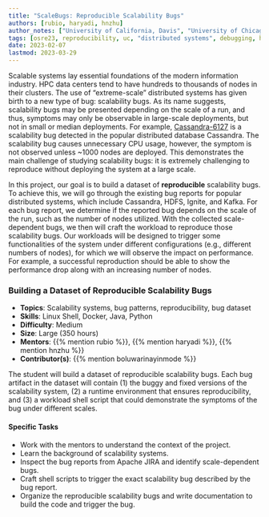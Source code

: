 ```yaml
---
title: "ScaleBugs: Reproducible Scalability Bugs"
authors: [rubio, haryadi, hnzhu]
author_notes: ["University of California, Davis", "University of Chicago", "University of California, Davis"]
tags: [osre23, reproducibility, uc, "distributed systems", debugging, hpc, scalability]
date: 2023-02-07
lastmod: 2023-03-29
---
```


Scalable systems lay essential foundations of the modern information industry. HPC data centers tend to have hundreds to thousands of nodes in their clusters. The use of “extreme-scale” distributed systems has given birth to a new type of bug: scalability bugs. As its name suggests, scalability bugs may be presented depending on the scale of a run, and thus, symptoms may only be observable in large-scale deployments, but not in small or median deployments. For example, [Cassandra-6127](https://issues.apache.org/jira/browse/CASSANDRA-6127) is a scalability bug detected in the popular distributed database Cassandra. The scalability bug causes unnecessary CPU usage, however, the symptom is not observed unless ~1000 nodes are deployed. This demonstrates the main challenge of studying scalability bugs: it is extremely challenging to reproduce without deploying the system at a large scale.  

In this project, our goal is to build a dataset of **reproducible** scalability bugs. To achieve this, we will go through the existing bug reports for popular distributed systems, which include Cassandra, HDFS, Ignite, and Kafka. For each bug report, we determine if the reported bug depends on the scale of the run, such as the number of nodes utilized. With the collected scale-dependent bugs, we then will craft the workload to reproduce those scalability bugs. Our workloads will be designed to trigger some functionalities of the system under different configurations (e.g., different numbers of nodes), for which we will observe the impact on performance. For example, a successful reproduction should be able to show the performance drop along with an increasing number of nodes.

### Building a Dataset of Reproducible Scalability Bugs

  * **Topics**: Scalability systems, bug patterns, reproducibility, bug dataset
  * **Skills**: Linux Shell, Docker, Java, Python
  * **Difficulty**: Medium
  * **Size**: Large (350 hours)
  * **Mentors**: {{% mention rubio %}}, {{% mention haryadi %}}, {{% mention hnzhu %}}  
  * **Contributor(s)**: {{% mention boluwarinayinmode %}}  


The student will build a dataset of reproducible scalability bugs. Each bug artifact in the dataset will contain (1) the buggy and fixed versions of the scalability system, (2) a runtime environment that ensures reproducibility, and (3) a workload shell script that could demonstrate the symptoms of the bug under different scales.

#### Specific Tasks

- Work with the mentors to understand the context of the project.
- Learn the background of scalability systems.
- Inspect the bug reports from Apache JIRA and identify scale-dependent bugs.
- Craft shell scripts to trigger the exact scalability bug described by the bug report.
- Organize the reproducible scalability bugs and write documentation to build the code
and trigger the bug.

